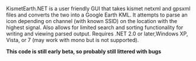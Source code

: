 KismetEarth.NET is a user friendly GUI that takes kismet netxml and gpsxml files and converts the two into a Google Earth KML.  It attempts to parse an icon depending on channel (with known SSID) on the location with the highest signal.  Also allows for limited search and sorting functionality for writing and viewing parsed output.  Requires .NET 2.0 or later,Windows XP, Vista, or 7 (may work with mono but is not supported).

**This code is still early beta, so probably still littered with bugs**